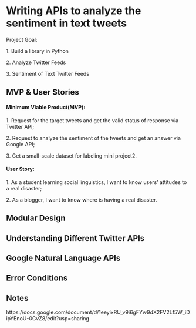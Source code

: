 Writing APIs to analyze the sentiment in text tweets
===

<p> Project Goal: <p>
<p> 1. Build a library in Python <p>
<p> 2. Analyze Twitter Feeds <p>
<p> 3. Sentiment of Text Twitter Feeds <p>

MVP & User Stories
---

#### Minimum Viable Product(MVP): 
<p> 1. Request for the target tweets and get the valid status of response via Twitter API; <p>
<p> 2. Request to analyze the sentiment of the tweets and get an answer via Google API; <p>
<p> 3. Get a small-scale dataset for labeling mini project2. <p>

#### User Story: 
<p> 1. As a student learning social linguistics, I want to know users’ attitudes to a real disaster; <p>
<p> 2. As a blogger, I want to know where is having a real disaster. <p>

Modular Design
---

Understanding Different Twitter APIs
---

Google Natural Language APIs
---

Error Conditions
---

Notes
---
<p> https://docs.google.com/document/d/1eeyixRU_v9i6gFYw9dX2FV2Lf5W_iDipYEnoU-0CvZ8/edit?usp=sharing <p>


